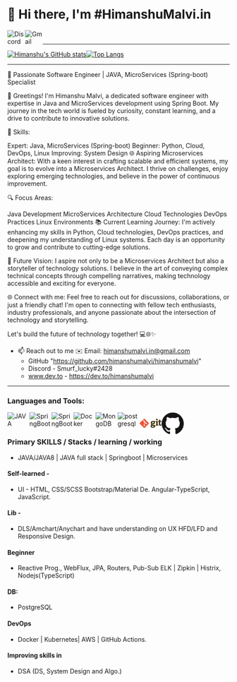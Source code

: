 # 👋 Hi there, I'm #HimanshuMalvi.in
[<img align="left" alt="Discord" width="40px" src="https://cdn.logojoy.com/wp-content/uploads/20210422095037/discord-mascot.png" />][Discord]
[<img align="left" alt="Gmail" width="40px" src="https://w7.pngwing.com/pngs/426/710/png-transparent-email-logo-computer-icons-gmail-miscellaneous-angle-photography.png" />][Gmail] 
<br/>
<hr></hr> 

[![Himanshu's GitHub stats](https://github-readme-stats.vercel.app/api?username=himanshumalvi)](https://github.com/himanshumalvi/github-readme-stats)[![Top Langs](https://github-readme-stats.vercel.app/api/top-langs/?username=himanshumalvi&layout=compact)](https://github.com/himanshumalvi/github-readme-stats)

<hr></hr> 

🚀 Passionate Software Engineer | JAVA, MicroServices (Spring-boot) Specialist

👋 Greetings! I'm Himanshu Malvi, a dedicated software engineer with expertise in Java and MicroServices development using Spring Boot. My journey in the tech world is fueled by curiosity, constant learning, and a drive to contribute to innovative solutions.

🌟 Skills:

Expert: Java, MicroServices (Spring-boot)
Beginner: Python, Cloud, DevOps, Linux
Improving: System Design
🌐 Aspiring Microservices Architect:
With a keen interest in crafting scalable and efficient systems, my goal is to evolve into a Microservices Architect. I thrive on challenges, enjoy exploring emerging technologies, and believe in the power of continuous improvement.

🔍 Focus Areas:

Java Development
MicroServices Architecture
Cloud Technologies
DevOps Practices
Linux Environments
📚 Current Learning Journey:
I'm actively enhancing my skills in Python, Cloud technologies, DevOps practices, and deepening my understanding of Linux systems. Each day is an opportunity to grow and contribute to cutting-edge solutions.

🎯 Future Vision:
I aspire not only to be a Microservices Architect but also a storyteller of technology solutions. I believe in the art of conveying complex technical concepts through compelling narratives, making technology accessible and exciting for everyone.

🌐 Connect with me:
Feel free to reach out for discussions, collaborations, or just a friendly chat! I'm open to connecting with fellow tech enthusiasts, industry professionals, and anyone passionate about the intersection of technology and storytelling.



Let's build the future of technology together! 💻🌐✨
- 📫 Reach out to me ✉️ Email: himanshumalvi.in@gmail.com
  - GitHub "https://github.com/himanshumalvi/himanshumalvi"
  - Discord - Smurf_lucky#2428
  - www.dev.to - https://dev.to/himanshumalvi
<hr></hr>

### Languages and Tools:

<img align="left" alt="JAVA" width="50px" src="https://w7.pngwing.com/pngs/837/18/png-transparent-logo-java-runtime-environment-programming-language-runtime-system-oracle-text-logo-desktop-wallpaper-thumbnail.png" />
<img align="left" alt="SpringBoot" width="50px" src="https://fiverr-res.cloudinary.com/images/q_auto,f_auto/gigs/131026142/original/9b1c1cebb651cd68d16dc1baf84c2559f3eab540/create-a-spring-boot-application-based-on-your-requirements.png" />
<img align="left" alt="SpringBoot" width="50px" src="https://i.morioh.com/2019/10/23/b180f9cafa30.jpg" />
<img align="left" alt="Docker" width="50px" src="https://e7.pngegg.com/pngimages/304/1022/png-clipart-docker-bluemix-software-deployment-intermodal-container-puppet-container-marine-mammal-text.png" />
<img align="left" alt="MongoDB" width="50px" src="https://toppng.com/uploads/preview/9kib-354x415-unnamed-mongodb-logo-sv-11562860723mgempnmrq3.png" />
<img align="left" alt="postgresql" width="50px" src="https://images.g2crowd.com/uploads/product/image/large_detail/large_detail_251be2af3ae607c45c14e816eaa1cf41/postgresql.png" />
<img align="left" alt="Git" width="50px" src="https://raw.githubusercontent.com/github/explore/80688e429a7d4ef2fca1e82350fe8e3517d3494d/topics/git/git.png" />
<img align="left" alt="GitHub" width="50px" src="https://raw.githubusercontent.com/github/explore/78df643247d429f6cc873026c0622819ad797942/topics/github/github.png" />
<br />
<br />

### Primary SKILLS / Stacks / learning / working 
- JAVA/JAVA8 | JAVA full stack | Springboot | Microservices

#### Self-learned -
- UI - HTML, CSS/SCSS Bootstrap/Material De. Angular-TypeScript, JavaScript.

#### Lib - 
- DLS/Amchart/Anychart and have understanding on UX HFD/LFD and Responsive Design.

#### Beginner 
- Reactive Prog., WebFlux, JPA, Routers, Pub-Sub ELK | Zipkin | Histrix, Nodejs(TypeScript)

#### DB: 
- PostgreSQL

#### DevOps 
- Docker | Kubernetes| AWS | GitHub Actions.

#### Improving skills in 
- DSA (DS, System Design and Algo.)

[Discord]: https://discord.com/
[Gmail]: https://accounts.google.com/signin/v2/identifier?continue=https%3A%2F%2Fmail.google.com%2Fmail%2F&service=mail&sacu=1&rip=1&flowName=GlifWebSignIn&flowEntry=ServiceLogin

